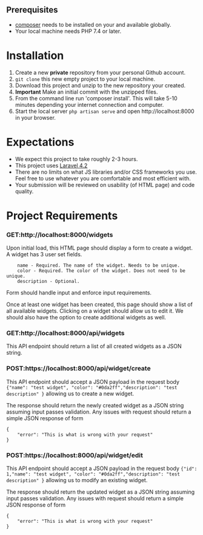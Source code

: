 
## Prerequisites

* [composer](https://getcomposer.org/download/) needs to be installed on your and available globally.
* Your local machine needs PHP 7.4 or later.

# Installation

1. Create a new **private** repository from your personal Github account.
2. `git clone` this new empty project to your local machine.
3. Download this project and unzip to the new repository your created.
4. **Important** Make an initial commit with the unzipped files.
2. From the command line run 'composer install'. This will take 5-10 minutes depending your internet connection and computer.
3. Start the local server `php artisan serve` and open http://localhost:8000 in your browser.

# Expectations

* We expect this project to take roughly 2-3 hours. 
* This project uses [Laravel 4.2](https://laravel.com/docs/4.2) 
* There are no limits on what JS libraries and/or CSS frameworks you use. Feel free to use whatever you are comfortable and most efficient with.
* Your submission will be reviewed on usability (of HTML page) and code quality. 
 
# Project Requirements

### GET:http://localhost:8000/widgets

Upon initial load, this HTML page should display a form to create a widget. A widget has 3 user set fields.

```
    name - Required. The name of the widget. Needs to be unique.
    color - Required. The color of the widget. Does not need to be unique.
    description - Optional. 
```

Form should handle input and enforce input requirements.

Once at least one widget has been created, this page should show a list of all available widgets. Clicking on a widget should allow us to edit it. We should also have the option to create additional widgets as well.

### GET:http://localhost:8000/api/widgets

This API endpoint should return a list of all created widgets as a JSON string.

### POST:https://localhost:8000/api/widget/create

This API endpoint should accept a JSON payload in the request body `{"name": "test widget", "color": "#0da2ff","description": "test description" }` allowing us to create a new widget. 

The response should return the newly created widget as a JSON string assuming input passes validation. Any issues with request should return a simple JSON response of form 

```
{
    "error": "This is what is wrong with your request"
}
```

### POST:https://localhost:8000/api/widget/edit

This API endpoint should accept a JSON payload in the request body `{"id": 1,"name": "test widget", "color": "#0da2ff","description": "test description" }` allowing us to modify an existing widget.

The response should return the updated widget as a JSON string assuming input passes validation. Any issues with request should return a simple JSON response of form 

```
{
    "error": "This is what is wrong with your request"
}
```


